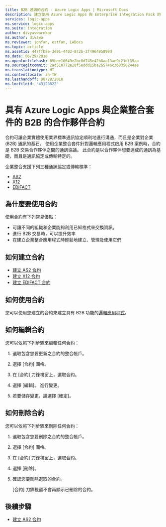 ```yaml
---
title: B2B 通訊的合約 - Azure Logic Apps | Microsoft Docs
description: 建立使用 Azure Logic Apps 與 Enterprise Integration Pack 的 B2B 交易夥伴通訊合約
services: logic-apps
ms.service: logic-apps
ms.suite: integration
author: divyaswarnkar
ms.author: divswa
ms.reviewer: jonfan, estfan, LADocs
ms.topic: article
ms.assetid: 447ffb8e-3e91-4403-872b-2f496495899d
ms.date: 06/29/2016
ms.openlocfilehash: 09bee10649e2bc0d745e42b8aa13ae9c21df35aa
ms.sourcegitcommit: 2ad510772e28f5eddd15ba265746c368356244ae
ms.translationtype: HT
ms.contentlocale: zh-TW
ms.lasthandoff: 08/28/2018
ms.locfileid: "43128822"
---
```

# <a name="partner-agreements-for-b2b-communication-with-azure-logic-apps-and-enterprise-integration-pack"></a>具有 Azure Logic Apps 與企業整合套件的 B2B 的合作夥伴合約

合約可讓企業實體使用業界標準通訊協定順利地進行溝通，而且是企業對企業 (B2B) 通訊的基石。 使用企業整合套件針對邏輯應用程式啟用 B2B 案例時，合約是 B2B 交易合作夥伴之間的通訊協議。 此合約是以合作夥伴想要達成的通訊為基礎，而且是通訊協定或傳輸特定的。

企業整合支援下列三種通訊協定或傳輸標準：

* [AS2](logic-apps-enterprise-integration-as2.md)
* [X12](logic-apps-enterprise-integration-x12.md)
* [EDIFACT](logic-apps-enterprise-integration-edifact.md)

## <a name="why-use-agreements"></a>為什麼要使用合約

使用合約有下列常見優點：

* 可讓不同的組織和企業能夠利用已知格式來交換資訊。
* 進行 B2B 交易時，可以提升效率
* 在建立企業整合應用程式時輕鬆地建立、管理及使用它們

## <a name="how-to-create-agreements"></a>如何建立合約

* [建立 AS2 合約](logic-apps-enterprise-integration-as2.md)
* [建立 X12 合約](logic-apps-enterprise-integration-x12.md)
* [建立 EDIFACT 合約](logic-apps-enterprise-integration-edifact.md)

## <a name="how-to-use-an-agreement"></a>如何使用合約

您可以使用您建立的合約來建立具有 B2B 功能的[邏輯應用程式](logic-apps-overview.md "了解邏輯應用程式")。

## <a name="how-to-edit-an-agreement"></a>如何編輯合約

您可以依照下列步驟來編輯任何合約：

1. 選取包含您要更新之合約的整合帳戶。

2. 選擇 [合約] 圖格。

3. 在 [合約] 刀鋒視窗上，選取合約。

4. 選擇 [編輯]。 進行變更。

5. 若要儲存變更，請選擇 [確定]。

## <a name="how-to-delete-an-agreement"></a>如何刪除合約

您可以依照下列步驟來刪除任何合約：

1. 選取包含您要刪除之合約的整合帳戶。
2. 選擇 [合約] 圖格。
3. 在 [合約] 刀鋒視窗上，選取合約。
4. 選擇 [刪除]。
5. 確認您要刪除選取的合約。

    [合約] 刀鋒視窗不會再顯示已刪除的合約。

## <a name="next-steps"></a>後續步驟
* [建立 AS2 合約](logic-apps-enterprise-integration-as2.md)
